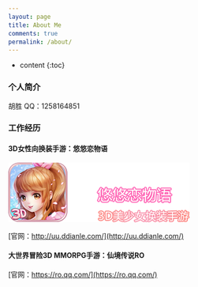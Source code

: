```yaml
---
layout: page
title: About Me
comments: true
permalink: /about/
---
```


* content
{:toc}

### 个人简介

胡胜   QQ：1258164851

### 工作经历

#### 3D女性向换装手游：悠悠恋物语

![图片](https://github.com/HushengStudent/HushengStudent.github.io/blob/master/pages/%23%E5%9B%BE%E7%89%87/%E6%82%A0%E6%82%A0%E6%81%8B%E7%89%A9%E8%AF%AD.png?raw=true)


[官网：http://uu.ddianle.com/](http://uu.ddianle.com/)

#### 大世界冒险3D MMORPG手游：仙境传说RO

[官网：https://ro.qq.com/](https://ro.qq.com/)